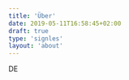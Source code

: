 ```yaml
---
title: 'Über'
date: 2019-05-11T16:58:45+02:00
draft: true
type: 'signles'
layout: 'about'
---
```

DE
